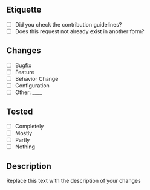<!--
  Thank you for creating a PR. Please mark all required information with an 'x' e.g. '- [x]'
  If you have any questions, join the dc.

  NOTICE: If you are creating a PR for fixing an issue, please reference it. If it does not
  exist, please create it and then follow through with the PR.
-->
## Etiquette
- [ ] Did you check the contribution guidelines?
- [ ] Does this request not already exist in another form?
<!--
  What exactly did you change?
-->
## Changes
- [ ] Bugfix
- [ ] Feature
- [ ] Behavior Change
- [ ] Configuration
- [ ] Other: ____
<!--
  How thoroughly did you test your changes?
-->
## Tested
- [ ] Completely
- [ ] Mostly
- [ ] Partly
- [ ] Nothing
<!--
  Describe all of your changes and what they purpose is. If you added a new feature, explain
  why you want it implemented and how to use it.
-->
## Description

Replace this text with the description of your changes
